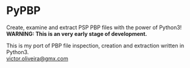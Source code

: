 # PyPBP
Create, examine and extract PSP PBP files with the power of Python3!  
**WARNING: This is an very early stage of development.**  
  
This is my port of PBP file inspection, creation and extraction written in Python3.  
victor.oliveira@gmx.com
